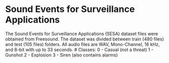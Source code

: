 # **Sound Events for Surveillance Applications**

The Sound Events for Surveillance Applications (SESA) dataset files were obtained from Freesound. The dataset was divided between train (480 files) and test (105 files) folders. All audio files are WAV, Mono-Channel, 16 kHz, and 8-bit with up to 33 seconds. # Classes: 0 - Casual (not a threat) 1 - Gunshot 2 - Explosion 3 - Siren (also contains alarms)
